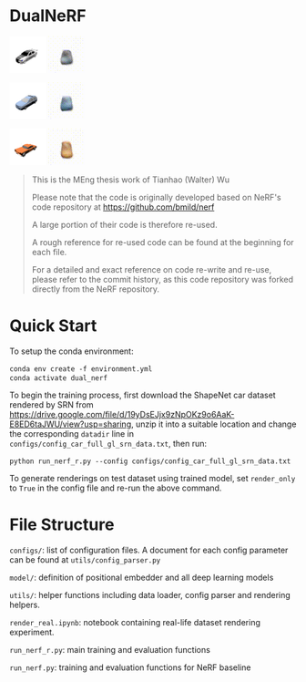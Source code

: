# DualNeRF

![plot](demo/1abeca7159db7ed9f200a72c9245aee7/rendering_ground_truth.png)
![plot](demo/1abeca7159db7ed9f200a72c9245aee7/rendering_rgb.gif)

![plot](demo/1ae530f49a914595b491214a0cc2380/rendering_ground_truth.png)
![plot](demo/1ae530f49a914595b491214a0cc2380/rendering_rgb.gif)

![plot](demo/12941cb870df79b9815337ac44abb964/rendering_ground_truth.png)
![plot](demo/12941cb870df79b9815337ac44abb964/rendering_rgb.gif)



> This is the MEng thesis work of Tianhao (Walter) Wu
> 
> Please note that the code is originally developed based on NeRF's code repository at https://github.com/bmild/nerf
>
> A large portion of their code is therefore re-used.
> 
> A rough reference for re-used code can be found at the beginning for each file.
>
> For a detailed and exact reference on code re-write and re-use, please refer to the commit history, as this code repository was forked directly from the NeRF repository.

# Quick Start

To setup the conda environment:
```
conda env create -f environment.yml
conda activate dual_nerf
```

To begin the training process, first download the ShapeNet car dataset rendered by SRN from https://drive.google.com/file/d/19yDsEJjx9zNpOKz9o6AaK-E8ED6taJWU/view?usp=sharing, unzip it into a suitable location and change the corresponding `datadir` line in `configs/config_car_full_gl_srn_data.txt`, then run:
```
python run_nerf_r.py --config configs/config_car_full_gl_srn_data.txt
```

To generate renderings on test dataset using trained model, set `render_only` to `True` in the config file and re-run the above command.

# File Structure

`configs/`: list of configuration files. A document for each config parameter can be found at `utils/config_parser.py`

`model/`: definition of positional embedder and all deep learning models

`utils/`: helper functions including data loader, config parser and rendering helpers.

`render_real.ipynb`: notebook containing real-life dataset rendering experiment.

`run_nerf_r.py`: main training and evaluation functions

`run_nerf.py`: training and evaluation functions for NeRF baseline

